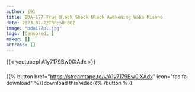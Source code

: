 ```yaml
---
author: j91
title: BDA-177 True Black Shock Black Awakening Waka Misono
date: 2023-07-22T00:50:00Z
image: "bda177pl.jpg"
tags: [Censored, ]
maker: []
actress: []
---
```



{{< youtubepl A1y7179Bw0iXAdx >}}
###

{{% button href="https://streamtape.to/v/A1y7179Bw0iXAdx" icon="fas fa-download" %}}download this video{{% /button %}}
